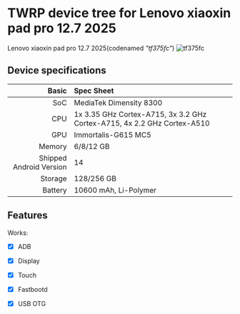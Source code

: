 # TWRP device tree for Lenovo xiaoxin pad pro 12.7 2025
Lenovo xiaoxin pad pro 12.7 2025(codenamed _"tf375fc"_) 
![tf375fc]()
## Device specifications

Basic   | Spec Sheet
-------:|:-------------------------
SoC     | MediaTek Dimensity 8300
CPU     | 1x 3.35 GHz Cortex-A715, 3x 3.2 GHz Cortex-A715, 4x 2.2 GHz Cortex-A510
GPU     | Immortalis-G615 MC5
Memory  | 6/8/12 GB
Shipped Android Version | 14
Storage | 128/256 GB
Battery | 10600 mAh, Li-Polymer

## Features

Works:
- [X] ADB
- [X] Display
- [X] Touch 
- [X] Fastbootd
- [X] USB OTG

